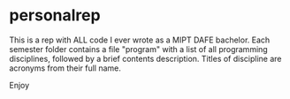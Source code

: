# personalrep

This is a rep with ALL code I ever wrote as a MIPT DAFE bachelor.
Each semester folder contains a file "program" with a list of all programming disciplines, followed by a brief contents description.
Titles of discipline are acronyms from their full name.

Enjoy
